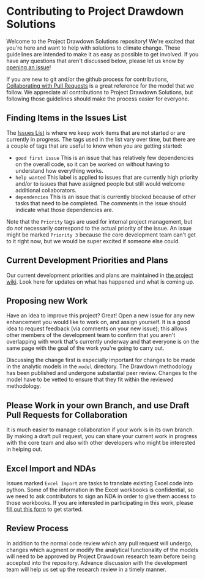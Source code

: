 # Contributing to Project Drawdown Solutions

Welcome to the Project Drawdown Solutions repository! We're excited that you're here and want to help
with solutions to climate change.   These guidelines are intended to make it as easy as possible 
to get involved. If you have any questions that aren't discussed below, please let us know by 
[opening an issue](https://github.com/ProjectDrawdown/solutions/issues)!

If you are new to git and/or the github process for contributions,
[Collaborating with Pull Requests](https://docs.github.com/en/github/collaborating-with-pull-requests)
is a great reference for the model that we follow.
We appreciate all contributions to Project Drawdown Solutions, but following those guidelines should make the
process easier for everyone.

## Finding Items in the Issues List

The [Issues List](https://github.com/ProjectDrawdown/solutions/issues) is where we keep work items that are not
started or are currently in progress.   The tags used in the list vary over time, but there are a couple of tags that are
useful to know when you are getting started:

 * `good first issue`  This is an issue that has relatively few dependencies on the overall code, so it can be
 worked on without having to understand how everything works.
 * `help wanted`  This label is applied to issues that are currently high priority and/or to issues that have assigned
 people but still would welcome additional collaborators.
 * `dependencies`  This is an issue that is currently blocked because of other tasks that need to be completed.  The comments
 in the issue should indicate what those dependencies are.

Note that the `Priority` tags are used for internal project management, but do _not_ necessarily correspond to the actual
priority of the issue.  An issue might be marked `Priority 3` because the core development team can't get to it right now,
but we would be super excited if someone else could.

## Current Development Priorities and Plans

Our current development priorities and plans are maintained in 
[the project wiki](https://github.com/ProjectDrawdown/solutions/wiki).
Look here for updates on what has happened and what is coming up.

## Proposing new Work

Have an idea to improve this project?  Great!  Open a new issue for any new enhancement you would like to work on, and
assign yourself.  It is a good idea to request feedback (via comments on your new issue); this allows other members of the development team to confirm that you aren't overlapping with work that's currently underway and that everyone is on the same page with the goal of the work you're going to carry out.

Discussing the change first is especially important for changes to be made in the analytic models in the `model` directory. The Drawdown methodology has been published and undergone substantial peer review. Changes to the model have to be vetted to ensure that they fit within the reviewed methodology.

## Please Work in your own Branch, and use Draft Pull Requests for Collaboration

It is much easier to manage collaboration if your work is in its own branch.  By making a draft pull request, you can share your current work in progress with the core team and also with other developers who might be interested in helping out.

## Excel Import and NDAs

Issues marked `Excel Import` are tasks to translate existing Excel code into python.  Some of the information in the Excel workbooks
is confidential, so we need to ask contributors to sign an NDA in order to give them access to those workbooks.  If you are 
interested in participating in this work, please [fill out this form](https://forms.gle/GWhqwN3rs78knNAt8) to get started.

## Review Process

In addition to the normal code review which any pull request will undergo, changes which augment or modify the analytical functionality of the models will need to be approved by Project Drawdown research team before being accepted into the repository.   Advance discussion with the development team will help us set up
the research review in a timely manner.





